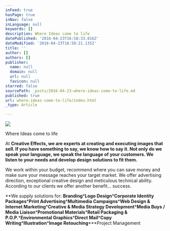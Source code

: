```yaml
---
inFeed: true
hasPage: true
inNav: false
inLanguage: null
keywords: []
description: Where Ideas come to life
datePublished: '2016-04-23T16:58:33.816Z'
dateModified: '2016-04-23T16:58:21.135Z'
title: ''
author: []
authors: []
publisher:
  name: null
  domain: null
  url: null
  favicon: null
starred: false
sourcePath: _posts/2016-04-23-where-ideas-come-to-life.md
published: true
url: where-ideas-come-to-life/index.html
_type: Article

---
```

![](https://the-grid-user-content.s3-us-west-2.amazonaws.com/3b3b7673-9ad3-4448-b8d7-5492b7e85b58.jpg)

Where Ideas come to life

At **Creative Effects, we are experts at creating and executing images that sell. If you have something to say, we know how to say it. Not only do we speak your language, we speak the language of your customers. We listen to your needs and develop design solutions to fit them.**

We work within your budget, recommend where you can save money and make sure your message reaches your target market. We offer advertising direction, exceptional creative design and meticulous technical ability. According to our clients we offer another benefit... success.

**We supply solutions for: **Branding**\***Logo Design**\***Corporate Identity Packages**\***Print Advertising**\***Multimedia Campaigns**\***Web Design & Internet Marketing**\***Creative & Media Strategy Development**\***Media Buys / Media Liaison**\***Promotional Materials**\***Retail Packaging & P.O.P.**\***Environmental Graphics**\***Direct Mail**\***Copy Writing**\***Illustration**\***Image Retouching**\***Project Management